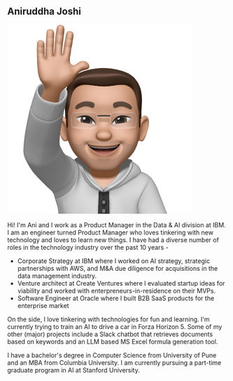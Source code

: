 ## Aniruddha Joshi

![](images/anij-memoji.png)

Hi! I'm Ani and I work as a Product Manager in the Data & AI division at IBM. I am an engineer turned Product Manager who loves tinkering with new technology and loves to learn new things.
I have had a diverse number of roles in the technology industry over the past 10 years - 
- Corporate Strategy at IBM where I worked on AI strategy, strategic partnerships with AWS, and M&A due diligence for acquisitions in the data management industry.
- Venture architect at Create Ventures where I evaluated startup ideas for viability and worked with enterpreneurs-in-residence on their MVPs.
- Software Engineer at Oracle where I built B2B SaaS products for the enterprise market

On the side, I love tinkering with technologies for fun and learning. I'm currently trying to train an AI to drive a car in Forza Horizon 5. Some of my other (major) projects include a Slack chatbot that retrieves documents based on keywords and an LLM based MS Excel formula generation tool.

I have a bachelor's degree in Computer Science from University of Pune and an MBA from Columbia University. I am currently pursuing a part-time graduate program in AI at Stanford University.